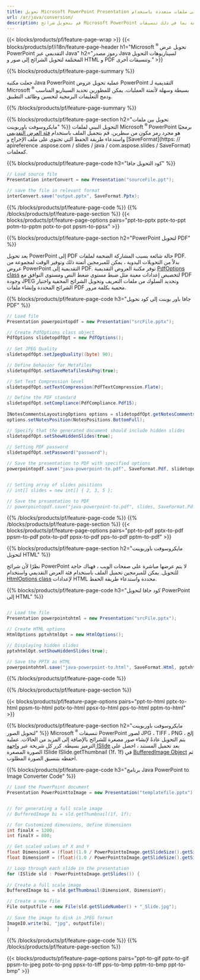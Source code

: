 ```yaml
---
title: تحويل Microsoft PowerPoint Presentation إلى ملفات متعددة باستخدام Java
url: /ar/java/conversion/
description: قم بتحويل شرائح Microsoft PowerPoint إلى ملفات مختلفة بما في ذلك تنسيقات HTML و PDF والصور داخل التطبيقات المستندة إلى Java.
---
```


{{< blocks/products/pf/feature-page-wrap >}}
{{< blocks/products/pf/i18n/feature-page-header h1="Microsoft <sup> ® </sup> تحويل عرض PowerPoint التقديمي عبر Java" h2="رموز مصدر Java لسيناريوهات التحويل المختلفة لتحويل الشرائح إلى صور و HTML و PDF وتنسيقات أخرى." >}}

{{% blocks/products/pf/feature-page-summary %}}

جعلت مكتبة Java PowerPoint عملية تحويل عروض PowerPoint التقديمية لـ Microsoft <sup> ® </sup> بسيطة وسهلة لأتمتة العمليات. يمكن للمطورين تحديد السيناريو المناسب ودمج التعليمات البرمجية لتحسين وظائف التطبيق. 

{{% /blocks/products/pf/feature-page-summary  %}}

{{% blocks/products/pf/feature-page-section  h2="تحويل بين ملفات مايكروسوفت باوربوينت" %}}
التحويل البيني لملفات Microsoft <sup> ® </sup> PowerPoint برمجيًا هو مجرد رمز مكون من سطرين. قم بتحميل الملف باستخدام [فئة العرض التقديمي](https://apireference.aspose.com/slides/java/com.aspose.slides/Presentation) واستدعاء طريقة الحفظ التي تحتوي على ملف الإخراج و [SaveFormat](https: // apireference .aspose.com / slides / java / com.aspose.slides / SaveFormat) كمعلمات.

{{% blocks/products/pf/feature-page-code h3="كود التحويل جافا" %}}

```cs
// Load source file
Presentation interConvert = new Presentation("sourceFile.ppt");

// save the file in relevant format
interConvert.save("output.pptx", SaveFormat.Pptx);   
```
{{% /blocks/products/pf/feature-page-code  %}}
{{% /blocks/products/pf/feature-page-section %}}
{{< blocks/products/pf/feature-page-options pairs="ppt-to-pptx pptx-to-ppt potm-to-pptm potx-to-pot ppsm-to-ppsx" >}}


{{% blocks/products/pf/feature-page-section  h2="PowerPoint لتحويل PDF" %}}

يعد تحويل PowerPoint إلى PDF حالة شائعة بسبب المشاركة الضخمة لملفات PDF. بدلاً من التحويلات اليدوية ، يمكن للمبرمجين أتمتة ذلك وتوفير الوقت لمجموعة من عروض PowerPoint التقديمية إلى PDF. توفر مكتبة العروض التقديمية [PdfOptions class](https://apireference.aspose.com/java/slides/com.aspose.slides/PdfOptions) لتخصيص إعدادات معينة مثل ضبط مستوى ضغط النص ومستوى التوافق مع PDF وجودة JPEG وتحديد السلوك من ملفات التعريف وتحويل الشرائح المخفية واختيار الشرائح المحددة وإنشاء ملفات PDF محمية بكلمة مرور.

{{% blocks/products/pf/feature-page-code h3="جافا باور بوينت إلى كود تحويل PDF" %}}

```cs
// Load file
Presentation powerpointopdf = new Presentation("srcFile.pptx");

// Create PdfOptions class object
PdfOptions slidetopdfOpt = new PdfOptions();
               
// Set JPEG Quality
slidetopdfOpt.setJpegQuality((byte) 90);

// Define behavior for Metafiles
slidetopdfOpt.setSaveMetafilesAsPng(true);

// Set Text Compression level
slidetopdfOpt.setTextCompression(PdfTextCompression.Flate);

// Define the PDF standard
slidetopdfOpt.setCompliance(PdfCompliance.Pdf15);
              
INotesCommentsLayoutingOptions options = slidetopdfOpt.getNotesCommentsLayouting();
options.setNotesPosition(NotesPositions.BottomFull);

// Specify that the generated document should include hidden slides
slidetopdfOpt.setShowHiddenSlides(true);
	
// Setting PDF password
slidetopdfOpt.setPassword("password");	

// Save the presentation to PDF with specified options
powerpointopdf.save("java-powerpoint-to.pdf", SaveFormat.Pdf, slidetopdfOpt);


// Setting array of slides positions
// int[] slides = new int[] { 2, 3, 5 };

// Save the presentation to PDF
// powerpointopdf.save("java-powerpoint-to.pdf", slides, SaveFormat.Pdf);

```
{{% /blocks/products/pf/feature-page-code  %}}
{{% /blocks/products/pf/feature-page-section %}}
{{< blocks/products/pf/feature-page-options pairs="ppt-to-pdf pptx-to-pdf ppsm-to-pdf potx-to-pdf ppsx-to-pdf pps-to-pdf pptm-to-pdf" >}}


{{% blocks/products/pf/feature-page-section  h2="مايكروسوفت باوربوينت لتحويل HTML" %}}

نظرًا لأن شرائح PowerPoint لا يتم عرضها مباشرة على صفحات الويب ، فهناك حاجة للتحويل. يمكن للمبرمجين تحميل الملف باستخدام فئة العرض التقديمي واستخدام [HtmlOptions class](https://apireference.aspose.com/slides/java/com.aspose.slides/HtmlOptions) لإعدادات HTML محددة واستدعاء طريقة الحفظ.

{{% blocks/products/pf/feature-page-code h3="كود جافا لتحويل PowerPoint إلى HTML" %}}

```cs

// Load the file
Presentation powerpointohtml = new Presentation("srcFile.pptx");

// Create HTML options
HtmlOptions pptxhtmlOpt = new HtmlOptions();

// Displaying hidden slides
pptxhtmlOpt.setShowHiddenSlides(true);

// Save the PPTX as HTML
powerpointohtml.save("java-powerpoint-to.html", SaveFormat.Html, pptxhtmlOpt); 

```
{{% /blocks/products/pf/feature-page-code %}}

{{% /blocks/products/pf/feature-page-section %}}

{{< blocks/products/pf/feature-page-options pairs="ppt-to-html pptx-to-html ppsm-to-html potx-to-html ppsx-to-html pps-to-html pptm-to-html" >}}

{{% blocks/products/pf/feature-page-section  h2="مايكروسوفت باوربوينت لتحويل الصور" %}}
Microsoft <sup> ® </sup> تنسيقات PowerPoint لصور JPG ، TIFF ، PNG ، إلخ يتم التحويل عادةً لإنشاء صور مصغرة للشرائح بالإضافة إلى المزيد من الحالات. عملية الترميز بسيطة. كرر كل شريحة عبر [واجهة ISlide](https://apireference.aspose.com/slides/java/com.aspose.slides/ISlide) بعد تحميل المستند ، احصل على الصورة المصغرة ISlide ISlide.getThumbnail (1f، 1f) في [BufferedImage Object](https://docs.oracle.com/javase/7/docs/api/java/awt/image/BufferedImage.html) ثم احفظه بتنسيق الصورة المطلوب. 

{{% blocks/products/pf/feature-page-code h3="برنامج Java PowerPoint to Image Converter Code" %}}
```cs
// Load the PowerPoint document
Presentation PowerPointtoImage = new Presentation("templatefile.pptx");


// for generating a full scale image
// BufferedImage bi = sld.getThumbnail(1f, 1f);

// for Customized dimensions, define dimensions
int finalX = 1200;
int finalY = 800;

// Get scaled values of X and Y
float DimensionX = (float)(1.0 / PowerPointtoImage.getSlideSize().getSize().getWidth()) * finalX;
float DimensionY = (float)(1.0 / PowerPointtoImage.getSlideSize().getSize().getHeight()) * finalY;

// Loop through each slide in the presentation
for (ISlide sld : PowerPointtoImage.getSlides()) {
	
// Create a full scale image
BufferedImage bi = sld.getThumbnail(DimensionX, DimensionY);

// Create a new file
File outputfile = new File(sld.getSlideNumber() + "_Slide.jpg");
	
// Save the image to disk in JPEG format
ImageIO.write(bi, "jpg", outputfile);
}
```
{{% /blocks/products/pf/feature-page-code %}}
{{% /blocks/products/pf/feature-page-section %}}

{{< blocks/products/pf/feature-page-options pairs="ppt-to-gif pptx-to-gif ppsm-to-jpeg potx-to-png ppsx-to-tiff pps-to-bmp pptm-to-bmp ppt-to-bmp" >}}
